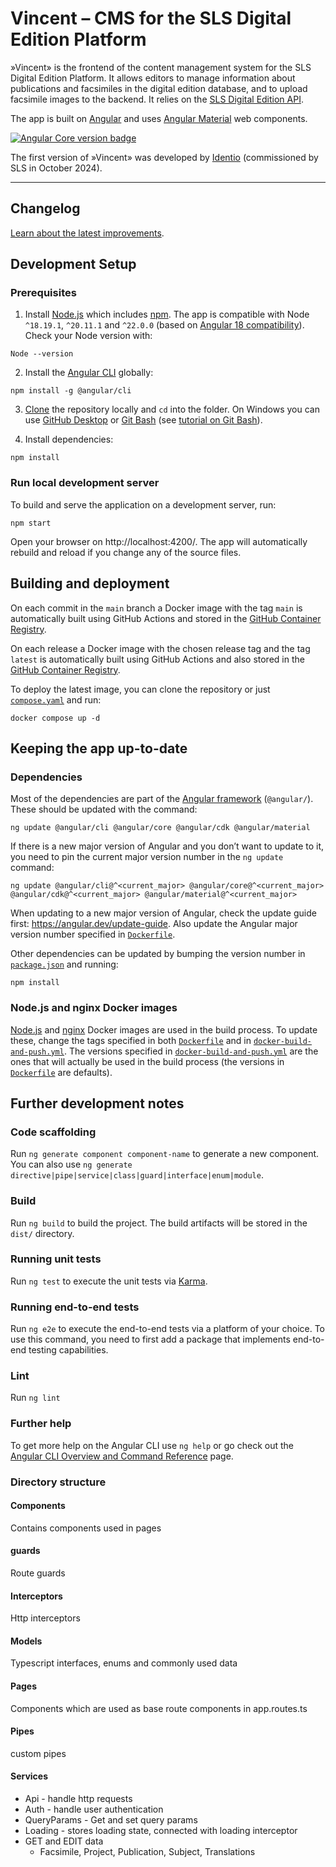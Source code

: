 # Vincent – CMS for the SLS Digital Edition Platform

»Vincent» is the frontend of the content management system for the SLS Digital Edition Platform. It allows editors to manage information about publications and facsimiles in the digital edition database, and to upload facsimile images to the backend. It relies on the [SLS Digital Edition API][digital_edition_api].

The app is built on [Angular][angular] and uses [Angular Material][material] web components.

<p>
  <a href="https://github.com/angular/angular"><img alt="Angular Core version badge" src="https://img.shields.io/badge/dynamic/json?url=https%3A%2F%2Fraw.githubusercontent.com%2Fslsfi%2Fdigital-edition-cms-vincent%2Fmain%2Fpackage-lock.json&query=%24%5B'packages'%5D%5B'node_modules%2F%40angular%2Fcore'%5D%5B'version'%5D&prefix=v&logo=angular&logoColor=%23fff&label=Angular%20Core&color=%23dd0031"></a>
</p>

The first version of »Vincent» was developed by [Identio][identio] (commissioned by SLS in October 2024).

<hr>

## Changelog

[Learn about the latest improvements][changelog].



## Development Setup

### Prerequisites

1. Install [Node.js][node.js] which includes [npm][npm]. The app is compatible with Node `^18.19.1`, `^20.11.1` and `^22.0.0` (based on [Angular 18 compatibility][angular_version_compatibility]). Check your Node version with:

```
Node --version
```

2. Install the [Angular CLI][angular_cli] globally:

```
npm install -g @angular/cli
```

3. [Clone][clone_repository] the repository locally and `cd` into the folder. On Windows you can use [GitHub Desktop][github_desktop] or [Git Bash][git_bash] (see [tutorial on Git Bash][git_bash_tutorial]).

4. Install dependencies:

```
npm install
```

### Run local development server

To build and serve the application on a development server, run:

```
npm start
```

Open your browser on http://localhost:4200/. The app will automatically rebuild and reload if you change any of the source files.



## Building and deployment

On each commit in the `main` branch a Docker image with the tag `main` is automatically built using GitHub Actions and stored in the [GitHub Container Registry][vincent_ghcr].

On each release a Docker image with the chosen release tag and the tag `latest` is automatically built using GitHub Actions and also stored in the [GitHub Container Registry][vincent_ghcr].

To deploy the latest image, you can clone the repository or just [`compose.yaml`][compose.yaml] and run:

```
docker compose up -d
```



## Keeping the app up-to-date

### Dependencies

Most of the dependencies are part of the [Angular framework][angular] (`@angular/`). These should be updated with the command:

```
ng update @angular/cli @angular/core @angular/cdk @angular/material
```

If there is a new major version of Angular and you don’t want to update to it, you need to pin the current major version number in the `ng update` command:

```
ng update @angular/cli@^<current_major> @angular/core@^<current_major> @angular/cdk@^<current_major> @angular/material@^<current_major>
```

When updating to a new major version of Angular, check the update guide first: <https://angular.dev/update-guide>. Also update the Angular major version number specified in [`Dockerfile`][dockerfile].

Other dependencies can be updated by bumping the version number in [`package.json`][package.json] and running:

```
npm install
```

### Node.js and nginx Docker images

[Node.js][node.js] and [nginx][nginx] Docker images are used in the build process. To update these, change the tags specified in both [`Dockerfile`][dockerfile] and in [`docker-build-and-push.yml`][docker_build]. The versions specified in [`docker-build-and-push.yml`][docker_build] are the ones that will actually be used in the build process (the versions in [`Dockerfile`][dockerfile] are defaults).



## Further development notes

### Code scaffolding

Run `ng generate component component-name` to generate a new component. You can also use `ng generate directive|pipe|service|class|guard|interface|enum|module`.

### Build

Run `ng build` to build the project. The build artifacts will be stored in the `dist/` directory.

### Running unit tests

Run `ng test` to execute the unit tests via [Karma](https://karma-runner.github.io).

### Running end-to-end tests

Run `ng e2e` to execute the end-to-end tests via a platform of your choice. To use this command, you need to first add a package that implements end-to-end testing capabilities.

### Lint

Run `ng lint`

### Further help

To get more help on the Angular CLI use `ng help` or go check out the [Angular CLI Overview and Command Reference](https://angular.dev/tools/cli) page.

### Directory structure

#### Components
Contains components used in pages

#### guards
Route guards

#### Interceptors
Http interceptors

#### Models
Typescript interfaces, enums and commonly used data

#### Pages
Components which are used as base route components in app.routes.ts

#### Pipes
custom pipes

#### Services

- Api - handle http requests
- Auth - handle user authentication
- QueryParams - Get and set query params
- Loading - stores loading state, connected with loading interceptor
- GET and EDIT data
  - Facsimile, Project, Publication, Subject, Translations



[angular]: https://angular.dev/
[angular_cli]: https://angular.dev/cli
[angular_version_compatibility]: https://angular.dev/reference/versions
[changelog]: CHANGELOG.md
[clone_repository]: https://docs.github.com/en/repositories/creating-and-managing-repositories/cloning-a-repository
[compose.yaml]: compose.yaml
[digital_edition_api]: https://github.com/slsfi/digital_edition_api
[docker_build]: .github/workflows/docker-build-and-push.yml
[dockerfile]: Dockerfile
[git_bash]: https://gitforwindows.org/
[git_bash_tutorial]: https://www.atlassian.com/git/tutorials/git-bash
[github_desktop]: https://desktop.github.com/
[identio]: https://identio.fi/en/
[material]: https://material.angular.io/
[nginx]: https://nginx.org/
[node.js]: https://nodejs.org/
[npm]: https://www.npmjs.com/get-npm
[package.json]: package.json
[SLS]: https://www.sls.fi/en
[vincent_ghcr]: https://github.com/slsfi/digital-edition-cms-vincent/pkgs/container/digital-edition-cms-vincent
